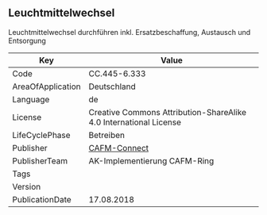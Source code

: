 ## Leuchtmittelwechsel
Leuchtmittelwechsel durchführen inkl. Ersatzbeschaffung, Austausch und Entsorgung

Key | Value |
--|--|
Code | CC.445-6.333 |  
AreaOfApplication | Deutschland |  
Language | de |  
License | Creative Commons Attribution-ShareAlike 4.0 International License |  
LifeCyclePhase | Betreiben |  
Publisher | [CAFM-Connect]() |  
PublisherTeam | AK-Implementierung CAFM-Ring |  
Tags |  |  
Version |  |  
PublicationDate | 17.08.2018 |  
